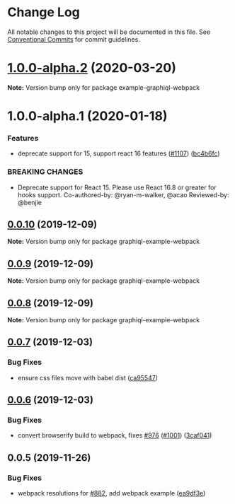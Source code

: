 # Change Log

All notable changes to this project will be documented in this file.
See [Conventional Commits](https://conventionalcommits.org) for commit guidelines.

# [1.0.0-alpha.2](https://github.com/graphql/graphiql/compare/example-graphiql-webpack@1.0.0-alpha.0...example-graphiql-webpack@1.0.0-alpha.2) (2020-03-20)

**Note:** Version bump only for package example-graphiql-webpack

# 1.0.0-alpha.1 (2020-01-18)

### Features

- deprecate support for 15, support react 16 features ([#1107](https://github.com/graphql/graphiql/issues/1107)) ([bc4b6fc](https://github.com/graphql/graphiql/commit/bc4b6fc))

### BREAKING CHANGES

- Deprecate support for React 15. Please use React 16.8 or greater for hooks support.
  Co-authored-by: @ryan-m-walker, @acao
  Reviewed-by: @benjie

## [0.0.10](https://github.com/graphql/graphiql/compare/graphiql-example-webpack@0.0.9...graphiql-example-webpack@0.0.10) (2019-12-09)

**Note:** Version bump only for package graphiql-example-webpack

## [0.0.9](https://github.com/graphql/graphiql/compare/graphiql-example-webpack@0.0.8...graphiql-example-webpack@0.0.9) (2019-12-09)

**Note:** Version bump only for package graphiql-example-webpack

## [0.0.8](https://github.com/graphql/graphiql/compare/graphiql-example-webpack@0.0.7...graphiql-example-webpack@0.0.8) (2019-12-09)

**Note:** Version bump only for package graphiql-example-webpack

## [0.0.7](https://github.com/graphql/graphiql/compare/graphiql-example-webpack@0.0.6...graphiql-example-webpack@0.0.7) (2019-12-03)

### Bug Fixes

- ensure css files move with babel dist ([ca95547](https://github.com/graphql/graphiql/commit/ca95547))

## [0.0.6](https://github.com/graphql/graphiql/compare/graphiql-example-webpack@0.0.5...graphiql-example-webpack@0.0.6) (2019-12-03)

### Bug Fixes

- convert browserify build to webpack, fixes [#976](https://github.com/graphql/graphiql/issues/976) ([#1001](https://github.com/graphql/graphiql/issues/1001)) ([3caf041](https://github.com/graphql/graphiql/commit/3caf041))

## 0.0.5 (2019-11-26)

### Bug Fixes

- webpack resolutions for [#882](https://github.com/graphql/graphiql/issues/882), add webpack example ([ea9df3e](https://github.com/graphql/graphiql/commit/ea9df3e))

